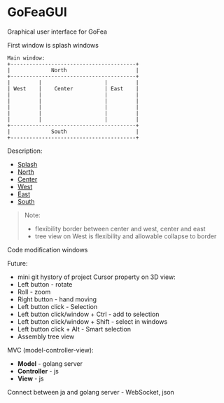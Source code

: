 # GoFeaGUI
Graphical user interface for GoFea

First window is splash windows

```
Main window:
+----------------------------------------+
|             North                      |
+----------------------------------------+
|         |                    |         |
| West    |    Center          | East    |
|         |                    |         |
|         |                    |         |
|         |                    |         |
|         |                    |         |
|         |                    |         |
+----------------------------------------+
|             South                      |
+----------------------------------------+
```

Description:
- [Splash](https://github.com/Konstantin8105/GoFeaGUI/blob/master/Splash.md )
- [North](https://github.com/Konstantin8105/GoFeaGUI/blob/master/North.md )
- [Center](https://github.com/Konstantin8105/GoFeaGUI/blob/master/Center.md )
- [West](https://github.com/Konstantin8105/GoFeaGUI/blob/master/West.md )
- [East](https://github.com/Konstantin8105/GoFeaGUI/blob/master/East.md )
- [South](https://github.com/Konstantin8105/GoFeaGUI/blob/master/South.md )
> Note: 
> - flexibility border between center and west, center and east
> - tree view on West is flexibility and allowable collapse to border

Code modification windows

Future:
- mini git hystory of project
Cursor property on 3D view:
- Left button - rotate
- Roll - zoom
- Right button - hand moving 
- Left button click - Selection
- Left button click/window + Ctrl - add to selection
- Left button click/window + Shift - select in windows
- Left button click + Alt - Smart selection
- Assembly tree view


MVC (model-controller-view):
* **Model** - golang server
* **Controller** - js
* **View** - js

Connect between ja and golang server - WebSocket, json

